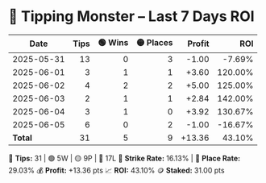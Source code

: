 # 🧠 Tipping Monster – Last 7 Days ROI

| Date | Tips | 🟢 Wins | 🟡 Places | Profit | ROI |
|------|-----:|-------:|---------:|-------:|----:|
| 2025-05-31 | 13 | 0 | 3 | -1.00 | -7.69% |
| 2025-06-01 | 3 | 1 | 1 | +3.60 | 120.00% |
| 2025-06-02 | 4 | 2 | 2 | +5.00 | 125.00% |
| 2025-06-03 | 2 | 1 | 1 | +2.84 | 142.00% |
| 2025-06-04 | 3 | 1 | 0 | +3.92 | 130.67% |
| 2025-06-05 | 6 | 0 | 2 | -1.00 | -16.67% |
| **Total** | 31 | 5 | 9 | +13.36 | 43.10% |

🏇 **Tips:** 31  |  🟢 5W  |  🟡 9P  |  🔴 17L
🎯 **Strike Rate:** 16.13%  |  🥈 **Place Rate:** 29.03%
💰 **Profit:** +13.36 pts
📈 **ROI:** 43.10%
🪙 **Staked:** 31.00 pts
